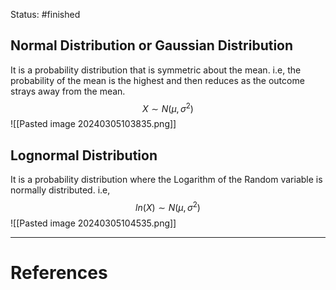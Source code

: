 Status: #finished 
## Normal Distribution or Gaussian Distribution
It is a probability distribution that is symmetric about the mean. i.e, the probability of the mean is the highest and then reduces as the outcome strays away from the mean. 
$$X \sim N(\mu, \sigma^2)
$$
![[Pasted image 20240305103835.png]]
## Lognormal Distribution
It is a probability distribution where the Logarithm of the Random variable is normally distributed. 
i.e, $$ln(X)\sim N(\mu,\sigma^2)$$![[Pasted image 20240305104535.png]]

---
# References
